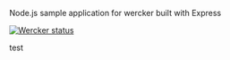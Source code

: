 Node.js sample application for wercker built with Express

[![Wercker
status](https://app.wercker.com/status/53e339c2c39caad652000063/m)](https://app.wercker.com/project/bykey/53e339c2c39caad652000063)

test
